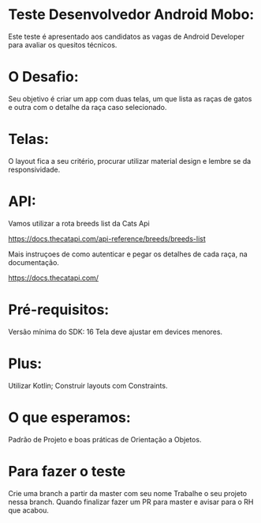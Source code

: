# Teste Desenvolvedor Android Mobo:
Este teste é apresentado aos candidatos as vagas de Android Developer para avaliar os quesitos técnicos.

# O Desafio:
Seu objetivo é criar um app com duas telas, um que lista as raças de gatos e outra com o detalhe da raça caso selecionado.

# Telas:
O layout fica a seu critério, procurar utilizar material design e lembre se da responsividade.

# API:
Vamos utilizar a rota breeds list da Cats Api

https://docs.thecatapi.com/api-reference/breeds/breeds-list

Mais instruçoes de como autenticar e pegar os detalhes de cada raça, na documentação.

https://docs.thecatapi.com/

# Pré-requisitos:

Versão mínima do SDK: 16
Tela deve ajustar em devices menores.
# Plus:

Utilizar Kotlin;
Construir layouts com Constraints.

# O que esperamos:
Padrão de Projeto e boas práticas de Orientação a Objetos.

# Para fazer o teste
Crie uma branch a partir da master com seu nome
Trabalhe o seu projeto nessa branch.
Quando finalizar fazer um PR para master e avisar para o RH que acabou.
